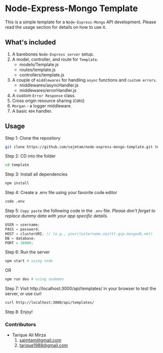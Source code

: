 # Node-Express-Mongo Template

This is a simple template for a `Node-Express-Mongo` API development. Please read the usage section for details on how to use it.

## What's included

1. A barebones `Node-Express server` setup.
2. A model, controller, and route for `Template`.
   - models/Template.js
   - routes/template.js
   - controllers/template.js
3. A couple of `middlewares` for handling `async` functions and `custom errors`.
   - middlewares/asyncHandler.js
   - middlewares/errorHandler.js
4. A custom `Error Response` class.
5. Cross origin resource sharing (`CORS`)
6. `Morgan` - a logger middleware.
7. A basic `404` handler.

## Usage

Step 1: Clone the repository

```bash
git clone https://github.com/sajmtam/node-express-mongo-template.git template
```

Step 2: CD into the folder

```bash
cd template
```

Step 3: Install all dependencies

```bash
npm install
```

Step 4: Create a .env file using your favorite code editor

```bash
code .env
```

Step 5: `Copy paste` the following code in the `.env` file. _Please don't forget to replace dummy data with your app specific details._

```javascript
USER = username;
PASS = password;
HOST = clusterURI; // (e.g., yourclustername.zaittt.gcp.mongodb.net)
DB = database;
PORT = 30000;
```

Step 6: Run the server

```bash
npm start # using node
```

OR

```bash
npm run dev # using nodemon
```

Step 7: Visit http://localhost:3000/api/templates/ in your browser to test the server, or use curl

```bash
curl http://localhost:3000/api/templates/
```

Step 8: Enjoy!

### Contributors

- Tarique Ali Mirza
  1. <sajmtam@gmail.com>
  2. <tarique1988@gmail.com>
